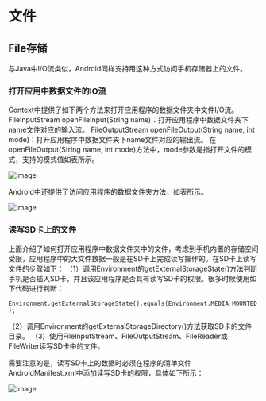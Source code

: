 # 文件

## File存储

与Java中I/O流类似，Android同样支持用这种方式访问手机存储器上的文件。

### 打开应用中数据文件的IO流

Context中提供了如下两个方法来打开应用程序的数据文件夹中文件I/O流。
FileInputStream openFileInput(String name)：打开应用程序中数据文件夹下name文件对应的输入流。
FileOutputStream openFileOutput(String name, int mode)：打开应用程序中数据文件夹下name文件对应的输出流。
在openFileOutput(String name, int mode)方法中，mode参数是指打开文件的模式，支持的模式值如表所示。

![image](https://img1.zlogs.net/20/20200614010639.png)

Android中还提供了访问应用程序的数据文件夹方法，如表所示。

![image](https://img1.zlogs.net/20/20200614010706.png)





### 读写SD卡上的文件

上面介绍了如何打开应用程序中数据文件夹中的文件，考虑到手机内置的存储空间受限，应用程序中的大文件数据一般是在SD卡上完成读写操作的。在SD卡上读写文件的步骤如下：
（1）调用Environment的getExternalStorageState()方法判断手机是否插入SD卡，并且该应用程序是否具有读写SD卡的权限。很多时候使用如下代码进行判断：

`Environment.getExternalStorageState().equals(Environment.MEDIA_MOUNTED);`

（2）调用Environment的getExternalStorageDirectory()方法获取SD卡的文件目录。
（3）使用FileInputStream、FileOutputStream、FileReader或FileWriter读写SD卡中的文件。

需要注意的是，读写SD卡上的数据时必须在程序的清单文件AndroidManifest.xml中添加读写SD卡的权限，具体如下所示：

![image](https://img1.zlogs.net/20/20200614011212.png)





















